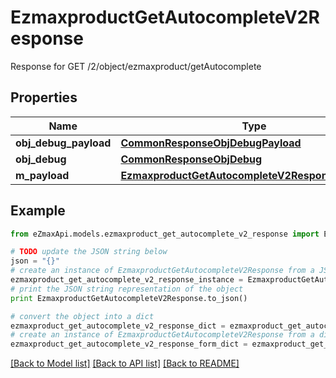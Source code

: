 # EzmaxproductGetAutocompleteV2Response

Response for GET /2/object/ezmaxproduct/getAutocomplete

## Properties
Name | Type | Description | Notes
------------ | ------------- | ------------- | -------------
**obj_debug_payload** | [**CommonResponseObjDebugPayload**](CommonResponseObjDebugPayload.md) |  | 
**obj_debug** | [**CommonResponseObjDebug**](CommonResponseObjDebug.md) |  | [optional] 
**m_payload** | [**EzmaxproductGetAutocompleteV2ResponseMPayload**](EzmaxproductGetAutocompleteV2ResponseMPayload.md) |  | 

## Example

```python
from eZmaxApi.models.ezmaxproduct_get_autocomplete_v2_response import EzmaxproductGetAutocompleteV2Response

# TODO update the JSON string below
json = "{}"
# create an instance of EzmaxproductGetAutocompleteV2Response from a JSON string
ezmaxproduct_get_autocomplete_v2_response_instance = EzmaxproductGetAutocompleteV2Response.from_json(json)
# print the JSON string representation of the object
print EzmaxproductGetAutocompleteV2Response.to_json()

# convert the object into a dict
ezmaxproduct_get_autocomplete_v2_response_dict = ezmaxproduct_get_autocomplete_v2_response_instance.to_dict()
# create an instance of EzmaxproductGetAutocompleteV2Response from a dict
ezmaxproduct_get_autocomplete_v2_response_form_dict = ezmaxproduct_get_autocomplete_v2_response.from_dict(ezmaxproduct_get_autocomplete_v2_response_dict)
```
[[Back to Model list]](../README.md#documentation-for-models) [[Back to API list]](../README.md#documentation-for-api-endpoints) [[Back to README]](../README.md)


